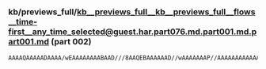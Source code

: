 ### kb/previews_full/kb__previews_full__kb__previews_full__flows__time-first__any_time_selected@guest.har.part076.md.part001.md.part001.md (part 002)

```md
AAAAQAAAAADAAAA/wEAAAAAAAABAAD///8AAQEBAAAAAAD//wAAAAAAAP//AAAAAAAAAAAAAAcDAwD/AAAAAgABACURDQAtFBEA//8AAAAAAAAAAAAAAAD/AOf09wD2
```

```

